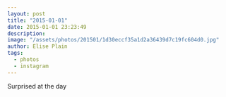 ```yaml
---
layout: post
title: "2015-01-01"
date: 2015-01-01 23:23:49
description: 
image: "/assets/photos/201501/1d30eccf35a1d2a36439d7c19fc604d0.jpg"
author: Elise Plain
tags: 
  - photos
  - instagram
---
```


Surprised at the day
<p></p>
